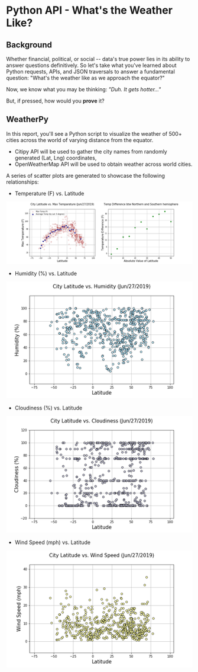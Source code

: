 # Python API - What's the Weather Like?

## Background

Whether financial, political, or social -- data's true power lies in its ability to answer questions definitively. So let's take what you've learned about Python requests, APIs, and JSON traversals to answer a fundamental question: "What's the weather like as we approach the equator?"

Now, we know what you may be thinking: _"Duh. It gets hotter..."_

But, if pressed, how would you **prove** it?


## WeatherPy

In this report, you'll see a Python script to visualize the weather of 500+ cities across the world of varying distance from the equator. 
* Citipy API will be used to gather the city names from randomly generated (Lat, Lng) coordinates, 
* OpenWeatherMap API will be used to obtain weather across world cities.

A series of scatter plots are generated to showcase the following relationships:

* Temperature (F) vs. Latitude  

![temp](https://github.com/EstellaYu/Data_Science_Certificate_Projects/blob/master/Python_API/output_data/max_temp.png 'temp')

* Humidity (%) vs. Latitude  

![humidity](https://github.com/EstellaYu/Data_Science_Certificate_Projects/blob/master/Python_API/output_data/humidity.png 'humidity')

* Cloudiness (%) vs. Latitude  

![cloudiness](https://github.com/EstellaYu/Data_Science_Certificate_Projects/blob/master/Python_API/output_data/cloudiness.png 'cloudiness')

* Wind Speed (mph) vs. Latitude  

![wind](https://github.com/EstellaYu/Data_Science_Certificate_Projects/blob/master/Python_API/output_data/wind_speed.png 'wind')



